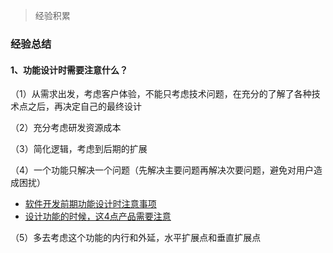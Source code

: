 >  经验积累



### 经验总结

#### 1、功能设计时需要注意什么？

（1）从需求出发，考虑客户体验，不能只考虑技术问题，在充分的了解了各种技术点之后，再决定自己的最终设计

（2）充分考虑研发资源成本

（3）简化逻辑，考虑到后期的扩展

（4）一个功能只解决一个问题（先解决主要问题再解决次要问题，避免对用户造成困扰）

- [软件开发前期功能设计时注意事项](https://developer.51cto.com/art/201101/243860.htm) 
- [设计功能的时候，这4点产品需要注意](http://www.woshipm.com/pd/302662.html) 

（5）多去考虑这个功能的内行和外延，水平扩展点和垂直扩展点



